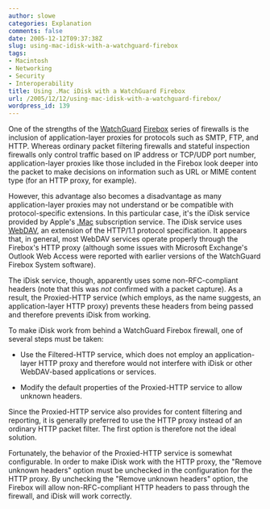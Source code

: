 ```yaml
---
author: slowe
categories: Explanation
comments: false
date: 2005-12-12T09:37:38Z
slug: using-mac-idisk-with-a-watchguard-firebox
tags:
- Macintosh
- Networking
- Security
- Interoperability
title: Using .Mac iDisk with a WatchGuard Firebox
url: /2005/12/12/using-mac-idisk-with-a-watchguard-firebox/
wordpress_id: 139
---
```


One of the strengths of the [WatchGuard](http://www.watchguard.com/) [Firebox](http://www.watchguard.com/products/appliances.asp) series of firewalls is the inclusion of application-layer proxies for protocols such as SMTP, FTP, and HTTP. Whereas ordinary packet filtering firewalls and stateful inspection firewalls only control traffic based on IP address or TCP/UDP port number, application-layer proxies like those included in the Firebox look deeper into the packet to make decisions on information such as URL or MIME content type (for an HTTP proxy, for example).

However, this advantage also becomes a disadvantage as many application-layer proxies may not understand or be compatible with protocol-specific extensions. In this particular case, it's the iDisk service provided by Apple's [.Mac](http://www.mac.com/) subscription service. The iDisk service uses [WebDAV](https://en.wikipedia.org/wiki/WebDAV), an extension of the HTTP/1.1 protocol specification. It appears that, in general, most WebDAV services operate properly through the Firebox's HTTP proxy (although some issues with Microsoft Exchange's Outlook Web Access were reported with earlier versions of the WatchGuard Firebox System software).

The iDisk service, though, apparently uses some non-RFC-compliant headers (note that this was _not_ confirmed with a packet capture). As a result, the Proxied-HTTP service (which employs, as the name suggests, an application-layer HTTP proxy) prevents these headers from being passed and therefore prevents iDisk from working.

To make iDisk work from behind a WatchGuard Firebox firewall, one of several steps must be taken:

* Use the Filtered-HTTP service, which does not employ an application-layer HTTP proxy and therefore would not interfere with iDisk or other WebDAV-based applications or services.

* Modify the default properties of the Proxied-HTTP service to allow unknown headers.

Since the Proxied-HTTP service also provides for content filtering and reporting, it is generally preferred to use the HTTP proxy instead of an ordinary HTTP packet filter. The first option is therefore not the ideal solution.

Fortunately, the behavior of the Proxied-HTTP service is somewhat configurable. In order to make iDisk work with the HTTP proxy, the "Remove unknown headers" option must be unchecked in the configuration for the HTTP proxy. By unchecking the "Remove unknown headers" option, the Firebox will allow non-RFC-compliant HTTP headers to pass through the firewall, and iDisk will work correctly.
